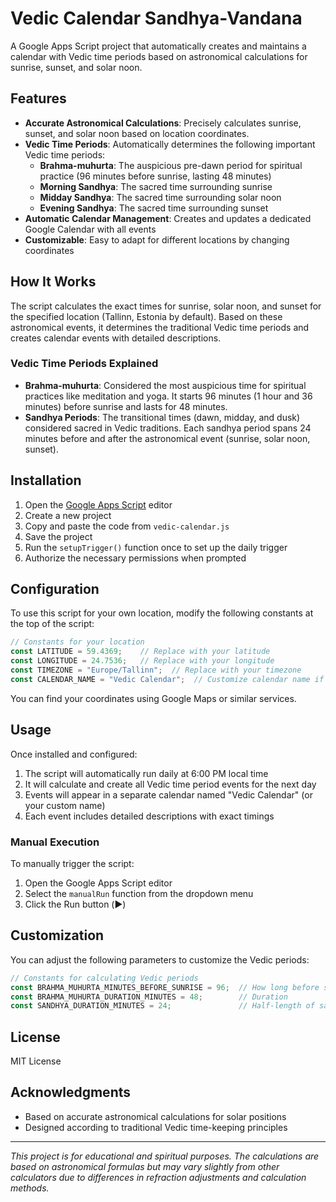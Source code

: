 # Vedic Calendar Sandhya-Vandana

A Google Apps Script project that automatically creates and maintains a calendar with Vedic time periods based on astronomical calculations for sunrise, sunset, and solar noon.

## Features

- **Accurate Astronomical Calculations**: Precisely calculates sunrise, sunset, and solar noon based on location coordinates.
- **Vedic Time Periods**: Automatically determines the following important Vedic time periods:
  - **Brahma-muhurta**: The auspicious pre-dawn period for spiritual practice (96 minutes before sunrise, lasting 48 minutes)
  - **Morning Sandhya**: The sacred time surrounding sunrise
  - **Midday Sandhya**: The sacred time surrounding solar noon
  - **Evening Sandhya**: The sacred time surrounding sunset
- **Automatic Calendar Management**: Creates and updates a dedicated Google Calendar with all events
- **Customizable**: Easy to adapt for different locations by changing coordinates

## How It Works

The script calculates the exact times for sunrise, solar noon, and sunset for the specified location (Tallinn, Estonia by default). Based on these astronomical events, it determines the traditional Vedic time periods and creates calendar events with detailed descriptions.

### Vedic Time Periods Explained

- **Brahma-muhurta**: Considered the most auspicious time for spiritual practices like meditation and yoga. It starts 96 minutes (1 hour and 36 minutes) before sunrise and lasts for 48 minutes.
- **Sandhya Periods**: The transitional times (dawn, midday, and dusk) considered sacred in Vedic traditions. Each sandhya period spans 24 minutes before and after the astronomical event (sunrise, solar noon, sunset).

## Installation

1. Open the [Google Apps Script](https://script.google.com/) editor
2. Create a new project
3. Copy and paste the code from `vedic-calendar.js`
4. Save the project
5. Run the `setupTrigger()` function once to set up the daily trigger
6. Authorize the necessary permissions when prompted

## Configuration

To use this script for your own location, modify the following constants at the top of the script:

```javascript
// Constants for your location
const LATITUDE = 59.4369;    // Replace with your latitude
const LONGITUDE = 24.7536;   // Replace with your longitude
const TIMEZONE = "Europe/Tallinn";  // Replace with your timezone
const CALENDAR_NAME = "Vedic Calendar";  // Customize calendar name if desired
```

You can find your coordinates using Google Maps or similar services.

## Usage

Once installed and configured:

1. The script will automatically run daily at 6:00 PM local time
2. It will calculate and create all Vedic time period events for the next day
3. Events will appear in a separate calendar named "Vedic Calendar" (or your custom name)
4. Each event includes detailed descriptions with exact timings

### Manual Execution

To manually trigger the script:

1. Open the Google Apps Script editor
2. Select the `manualRun` function from the dropdown menu
3. Click the Run button (▶️)

## Customization

You can adjust the following parameters to customize the Vedic periods:

```javascript
// Constants for calculating Vedic periods
const BRAHMA_MUHURTA_MINUTES_BEFORE_SUNRISE = 96;  // How long before sunrise
const BRAHMA_MUHURTA_DURATION_MINUTES = 48;        // Duration
const SANDHYA_DURATION_MINUTES = 24;               // Half-length of sandhya periods
```

## License

MIT License

## Acknowledgments

- Based on accurate astronomical calculations for solar positions
- Designed according to traditional Vedic time-keeping principles

---

*This project is for educational and spiritual purposes. The calculations are based on astronomical formulas but may vary slightly from other calculators due to differences in refraction adjustments and calculation methods.*
